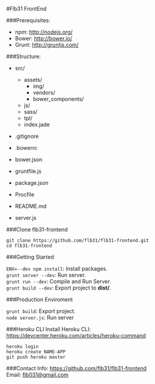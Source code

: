 #Flb31 FrontEnd

###Prerequisites:
  - npm: http://nodejs.org/
  - Bower: http://bower.io/
  - Grunt: http://gruntjs.com/


###Structure:
- src/
  - assets/
    - img/
    - vendors/ 
    - bower_components/
  - js/
  - sass/
  - tpl/
  - index.jade
  
- .gitignore
- .bowerrc
- bower.json
- gruntfile.js
- package.json
- Procfile
- README.md
- server.js

###Clone flb31-frontend
> 
  `git clone https://github.com/flb31/flb31-frontend.git`  
  `cd flb31-frontend`

###Getting Started
> 
  `ENV=--dev npm install`: Install packages.  
  `grunt server --dev`: Run server.  
  `grunt run --dev`: Compile and Run Server.  
  `grunt build --dev`: Export project to **dist/**.  

###Production Enviroment
> 
  `grunt build`: Export project.  
  `node server.js`: Run server  

###Heroku CLI
Install Heroku CLI: https://devcenter.heroku.com/articles/heroku-command

> 
  `heroku login`  
  `heroku create NAME-APP`  
  `git push heroku master`  

###Contact
Info: https://github.com/flb31/flb31-frontend  
Email: flb031@gmail.com
  